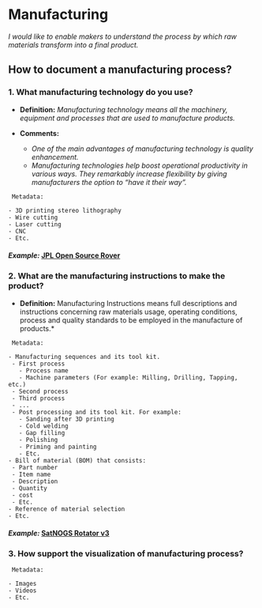 # **Manufacturing**

*I would like to enable makers to understand the process by which raw materials transform into a final product.*

## **How to document a manufacturing process?**

### **1. What manufacturing technology do you use?**

- **Definition:** *Manufacturing technology means all the machinery, equipment and processes that are used to manufacture products.*

- **Comments:**

  - *One of the main advantages of manufacturing technology is quality enhancement.*
  - *Manufacturing technologies help boost operational productivity in various ways. They remarkably increase flexibility by giving manufacturers the option to “have it their way”.*   

 ```
  Metadata:
 
- 3D printing stereo lithography
- Wire cutting 
- Laser cutting
- CNC
- Etc. 
  ```
#### *Example:* [JPL Open Source Rover](https://github.com/nasa-jpl/open-source-rover/tree/master/mechanical/body_assembly#3-machiningfabrication) 

### **2. What are the manufacturing instructions to make the product?**

- **Definition:** Manufacturing Instructions means full descriptions and instructions concerning raw materials usage, operating conditions, process and quality standards to be employed in the manufacture of products.*

 ```
  Metadata:
 
- Manufacturing sequences and its tool kit.
  - First process
    - Process name
    - Machine parameters (For example: Milling, Drilling, Tapping, etc.)
  - Second process
  - Third process
  - ...
  - Post processing and its tool kit. For example: 
    - Sanding after 3D printing
    - Cold welding
    - Gap filling
    - Polishing
    - Priming and painting
    - Etc.  
- Bill of material (BOM) that consists:
  - Part number
  - Item name
  - Description
  - Quantity
  - cost
  - Etc.
- Reference of material selection
- Etc. 
  ```
  
#### *Example:* [SatNOGS Rotator v3](https://wiki.satnogs.org/SatNOGS_Rotator_v3#Build_Sequence) 

### **3. How support the visualization of manufacturing process?**

 ```
  Metadata:
 
- Images 
- Videos 
- Etc.
 ```
